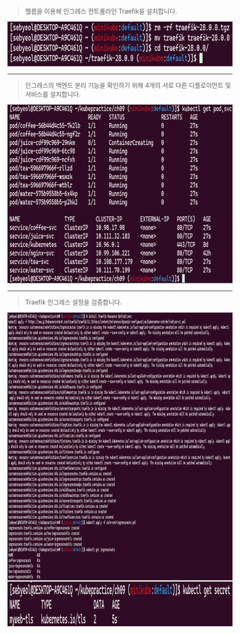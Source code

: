 > 헬름을 이용해 인그레스 컨트롤러인 Traefik을 설치합니다.

<img src="images/traefik.png" width="800" height="100"/>

---

> 인그레스의 백엔드 분리 기능을 확인하기 위해 4개의 서로 다른 디플로이먼트 및 서비스를 설치합니다.

<img src="images/service.png" width="800" height="400"/>

---

> Traefik 인그레스 설정을 검증합니다.

<img src="images/ingress.png" width="800" height="600"/>

<img src="images/tls.png" width="800" height="100"/>
